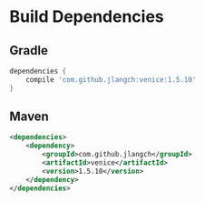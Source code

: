 # Build Dependencies


## Gradle

```groovy
dependencies {
    compile 'com.github.jlangch:venice:1.5.10'
}
```

## Maven

```xml
<dependencies>
    <dependency>
        <groupId>com.github.jlangch</groupId>
        <artifactId>venice</artifactId>
        <version>1.5.10</version>
    </dependency>
</dependencies>
```
